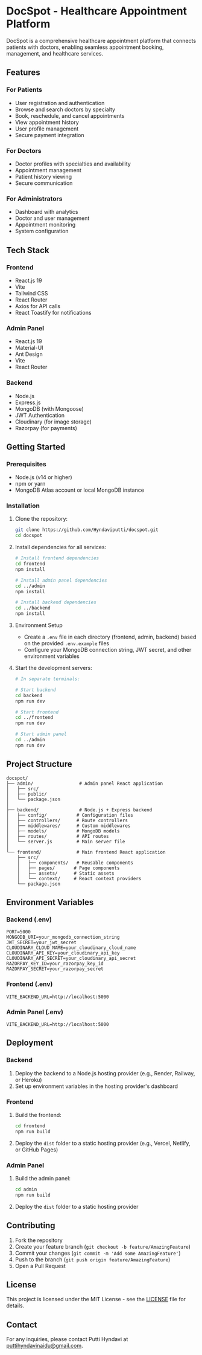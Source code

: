 # DocSpot - Healthcare Appointment Platform

DocSpot is a comprehensive healthcare appointment platform that connects patients with doctors, enabling seamless appointment booking, management, and healthcare services.

## Features

### For Patients
- User registration and authentication
- Browse and search doctors by specialty
- Book, reschedule, and cancel appointments
- View appointment history
- User profile management
- Secure payment integration

### For Doctors
- Doctor profiles with specialties and availability
- Appointment management
- Patient history viewing
- Secure communication

### For Administrators
- Dashboard with analytics
- Doctor and user management
- Appointment monitoring
- System configuration

## Tech Stack

### Frontend
- React.js 19
- Vite
- Tailwind CSS
- React Router
- Axios for API calls
- React Toastify for notifications

### Admin Panel
- React.js 19
- Material-UI
- Ant Design
- Vite
- React Router

### Backend
- Node.js
- Express.js
- MongoDB (with Mongoose)
- JWT Authentication
- Cloudinary (for image storage)
- Razorpay (for payments)

## Getting Started

### Prerequisites
- Node.js (v14 or higher)
- npm or yarn
- MongoDB Atlas account or local MongoDB instance

### Installation

1. Clone the repository:
   ```bash
   git clone https://github.com/Hyndaviputti/docspot.git
   cd docspot
   ```

2. Install dependencies for all services:
   ```bash
   # Install frontend dependencies
   cd frontend
   npm install
   
   # Install admin panel dependencies
   cd ../admin
   npm install
   
   # Install backend dependencies
   cd ../backend
   npm install
   ```

3. Environment Setup
   - Create a `.env` file in each directory (frontend, admin, backend) based on the provided `.env.example` files
   - Configure your MongoDB connection string, JWT secret, and other environment variables

4. Start the development servers:
   ```bash
   # In separate terminals:
   
   # Start backend
   cd backend
   npm run dev
   
   # Start frontend
   cd ../frontend
   npm run dev
   
   # Start admin panel
   cd ../admin
   npm run dev
   ```

## Project Structure

```
docspot/
├── admin/                 # Admin panel React application
│   ├── src/
│   ├── public/
│   └── package.json
│
├── backend/               # Node.js + Express backend
│   ├── config/           # Configuration files
│   ├── controllers/      # Route controllers
│   ├── middlewares/      # Custom middlewares
│   ├── models/           # MongoDB models
│   ├── routes/           # API routes
│   └── server.js         # Main server file
│
└── frontend/             # Main frontend React application
    ├── src/
    │   ├── components/   # Reusable components
    │   ├── pages/       # Page components
    │   ├── assets/      # Static assets
    │   └── context/     # React context providers
    └── package.json
```

## Environment Variables

### Backend (.env)
```
PORT=5000
MONGODB_URI=your_mongodb_connection_string
JWT_SECRET=your_jwt_secret
CLOUDINARY_CLOUD_NAME=your_cloudinary_cloud_name
CLOUDINARY_API_KEY=your_cloudinary_api_key
CLOUDINARY_API_SECRET=your_cloudinary_api_secret
RAZORPAY_KEY_ID=your_razorpay_key_id
RAZORPAY_SECRET=your_razorpay_secret
```

### Frontend (.env)
```
VITE_BACKEND_URL=http://localhost:5000
```

### Admin Panel (.env)
```
VITE_BACKEND_URL=http://localhost:5000
```

## Deployment

### Backend
1. Deploy the backend to a Node.js hosting provider (e.g., Render, Railway, or Heroku)
2. Set up environment variables in the hosting provider's dashboard

### Frontend
1. Build the frontend:
   ```bash
   cd frontend
   npm run build
   ```
2. Deploy the `dist` folder to a static hosting provider (e.g., Vercel, Netlify, or GitHub Pages)

### Admin Panel
1. Build the admin panel:
   ```bash
   cd admin
   npm run build
   ```
2. Deploy the `dist` folder to a static hosting provider

## Contributing

1. Fork the repository
2. Create your feature branch (`git checkout -b feature/AmazingFeature`)
3. Commit your changes (`git commit -m 'Add some AmazingFeature'`)
4. Push to the branch (`git push origin feature/AmazingFeature`)
5. Open a Pull Request

## License

This project is licensed under the MIT License - see the [LICENSE](LICENSE) file for details.

## Contact

For any inquiries, please contact Putti Hyndavi at puttihyndavinaidu@gmail.com.

